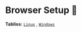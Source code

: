 # Browser Setup 🧭

**Tabliss:** [`Linux`](./Tabliss/tabliss_linux.json) , [`Windows`](./Tabliss/tabliss_windows.json)
